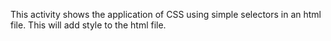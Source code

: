 This activity shows the application of CSS using simple selectors in an html file. This will add style to the html file.
